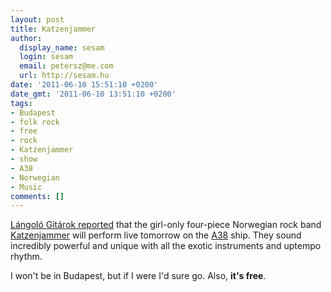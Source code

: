 ```yaml
---
layout: post
title: Katzenjammer
author:
  display_name: sesam
  login: sesam
  email: petersz@me.com
  url: http://sesam.hu
date: '2011-06-10 15:51:10 +0200'
date_gmt: '2011-06-10 13:51:10 +0200'
tags:
- Budapest
- folk rock
- free
- rock
- Katzenjammer
- show
- A38
- Norwegian
- Music
comments: []
---
```


[Lángoló Gitárok reported](http://langologitarok.blog.hu/2011/06/10/katzenjammer_az_a38_on) that the girl-only four-piece Norwegian rock band [Katzenjammer](http://www.last.fm/music/katzenjammer) will perform live tomorrow on the [A38](http://www.last.fm/event/1937349+Katzenjammer+at+A38+on+11+June+2011) ship. They sound incredibly powerful and unique with all the exotic instruments and uptempo rhythm.

I won't be in Budapest, but if I were I'd sure go. Also, **it's free**.
